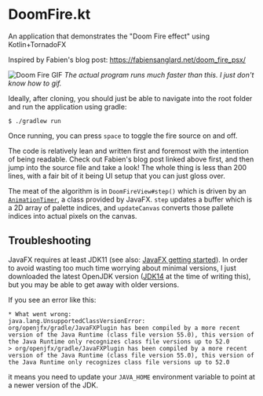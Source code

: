 # DoomFire.kt
An application that demonstrates the "Doom Fire effect" using Kotlin+TornadoFX

Inspired by Fabien's blog post: https://fabiensanglard.net/doom_fire_psx/

![Doom Fire GIF](assets/doomfire.gif)
_The actual program runs much faster than this. I just don't know how to gif._

Ideally, after cloning, you should just be able to navigate into the root folder
and run the application using gradle:

```shell
$ ./gradlew run
```

Once running, you can press `space` to toggle the fire source on and off.

The code is relatively lean and written first and foremost with the intention of being readable.
Check out Fabien's blog post linked above first, and then jump into the source file and take a look!
The whole thing is less than 200 lines, with a fair bit of it being UI setup that you can just
gloss over.

The meat of the algorithm is in `DoomFireView#step()` which is driven by an
[`AnimationTimer`](https://docs.oracle.com/javase/8/javafx/api/javafx/animation/AnimationTimer.html),
a class provided by JavaFX. `step` updates a buffer which is a 2D array of palette indices, and
`updateCanvas` converts those pallete indices into actual pixels on the canvas.

## Troubleshooting

JavaFX requires at least JDK11 (see also: [JavaFX getting started](https://openjfx.io/openjfx-docs/#install-java)).
In order to avoid wasting too much time worrying about minimal versions, I just downloaded the latest OpenJDK version
([JDK14](https://jdk.java.net/14/) at the time of writing this), but you may be able to get away with older
versions.

If you see an error like this:

```
* What went wrong:
java.lang.UnsupportedClassVersionError: org/openjfx/gradle/JavaFXPlugin has been compiled by a more recent version of the Java Runtime (class file version 55.0), this version of the Java Runtime only recognizes class file versions up to 52.0
> org/openjfx/gradle/JavaFXPlugin has been compiled by a more recent version of the Java Runtime (class file version 55.0), this version of the Java Runtime only recognizes class file versions up to 52.0
```

it means you need to update your `JAVA_HOME` environment variable to point at a newer version of the JDK.
